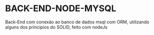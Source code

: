 # BACK-END-NODE-MYSQL
Back-End com conexão ao banco de dados msql com ORM, utilizando alguns dos principios do SOLID, feito com nodeJs
